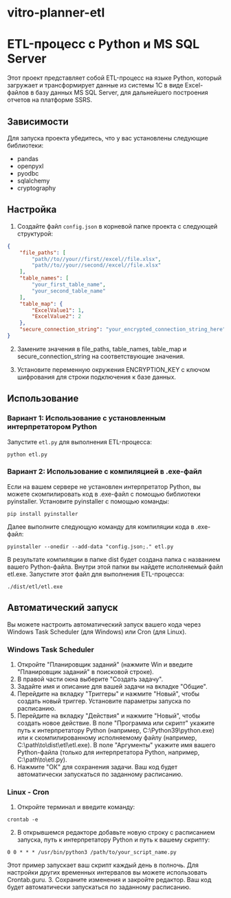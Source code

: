 # vitro-planner-etl

# ETL-процесс с Python и MS SQL Server

Этот проект представляет собой ETL-процесс на языке Python, который загружает и трансформирует данные из системы 1C в виде Excel-файлов в базу данных MS SQL Server, для дальнейшего построения отчетов на платформе SSRS.

## Зависимости

Для запуска проекта убедитесь, что у вас установлены следующие библиотеки:

- pandas
- openpyxl
- pyodbc
- sqlalchemy
- cryptography

## Настройка

1. Создайте файл `config.json` в корневой папке проекта с следующей структурой:

```json
{
    "file_paths": [
        "path//to//your//first//excel//file.xlsx",
        "path//to//your//second//excel//file.xlsx"
    ],
    "table_names": [
        "your_first_table_name",
        "your_second_table_name"
    ],
    "table_map": {
        "ExcelValue1": 1,
        "ExcelValue2": 2
    },
    "secure_connection_string": "your_encrypted_connection_string_here"
}
```
2. Замените значения в file_paths, table_names, table_map и secure_connection_string на соответствующие значения.

3. Установите переменную окружения ENCRYPTION_KEY с ключом шифрования для строки подключения к базе данных.

## Использование
### Вариант 1: Использование с установленным интерпретатором Python

Запустите `etl.py` для выполнения ETL-процесса:

```
python etl.py
```

### Вариант 2: Использование с компиляцией в .exe-файл
Если на вашем сервере не установлен интерпретатор Python, вы можете скомпилировать код в .exe-файл с помощью библиотеки pyinstaller. 
Установите pyinstaller с помощью команды:

```
pip install pyinstaller
```
Далее выполните следующую команду для компиляции кода в .exe-файл:

```
pyinstaller --onedir --add-data "config.json;." etl.py
```
В результате компиляции в папке dist будет создана папка с названием вашего Python-файла. 
Внутри этой папки вы найдете исполняемый файл etl.exe. Запустите этот файл для выполнения ETL-процесса:

```
./dist/etl/etl.exe
```

## Автоматический запуск
Вы можете настроить автоматический запуск вашего кода через Windows Task Scheduler (для Windows) или Cron (для Linux).

### Windows Task Scheduler
1. Откройте "Планировщик заданий" (нажмите Win и введите "Планировщик заданий" в поисковой строке).
2. В правой части окна выберите "Создать задачу".
3. Задайте имя и описание для вашей задачи на вкладке "Общие".
4. Перейдите на вкладку "Триггеры" и нажмите "Новый", чтобы создать новый триггер. Установите параметры запуска по расписанию.
5. Перейдите на вкладку "Действия" и нажмите "Новый", чтобы создать новое действие. В поле "Программа или скрипт" укажите путь к интерпретатору Python (например, C:\Python39\python.exe) или к скомпилированному исполняемому файлу (например, C:\path\to\dist\etl\etl.exe). В поле "Аргументы" укажите имя вашего Python-файла (только для интерпретатора Python, например, C:\path\to\etl.py).
6. Нажмите "ОК" для сохранения задачи. Ваш код будет автоматически запускаться по заданному расписанию.

### Linux - Cron
1. Откройте терминал и введите команду:
```
crontab -e
```
2. В открывшемся редакторе добавьте новую строку с расписанием запуска, путь к интерпретатору Python и путь к вашему скрипту:
```
0 0 * * * /usr/bin/python3 /path/to/your_script_name.py
```
Этот пример запускает ваш скрипт каждый день в полночь. Для настройки других временных интервалов вы можете использовать Crontab.guru.
3. Сохраните изменения и закройте редактор. Ваш код будет автоматически запускаться по заданному расписанию.
